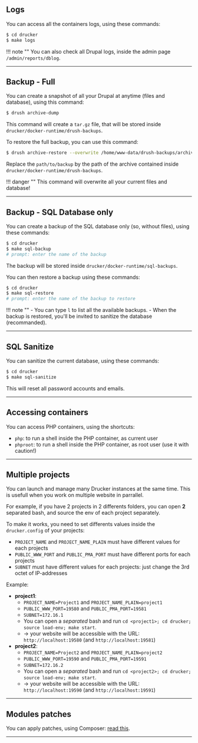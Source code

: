 ## Logs

You can access all the containers logs, using these commands:
```bash
$ cd drucker
$ make logs
```

!!! note ""
    You can also check all Drupal logs, inside the admin page `/admin/reports/dblog`.

---

## Backup - Full

You can create a snapshot of all your Drupal at anytime (files and database), using this command:
```bash
$ drush archive-dump
```
This command will create a `tar.gz` file, that will be stored inside `drucker/docker-runtime/drush-backups`.

To restore the full backup, you can use this command:
```bash
$ drush archive-restore --overwrite /home/www-data/drush-backups/archive-dump/path/to/backup
```
Replace the `path/to/backup` by the path of the archive contained inside `drucker/docker-runtime/drush-backups`.

!!! danger ""
    This command will overwrite all your current files and database!

---

## Backup - SQL Database only

You can create a backup of the SQL database only (so, without files), using these commands:
```bash
$ cd drucker
$ make sql-backup
# prompt: enter the name of the backup
```
The backup will be stored inside `drucker/docker-runtime/sql-backups`.

You can then restore a backup using these commands:
```bash
$ cd drucker
$ make sql-restore
# prompt: enter the name of the backup to restore
```

!!! note ""
    - You can type `l` to list all the available backups.
    - When the backup is restored, you'll be invited to sanitize the database (recommanded).

---

## SQL Sanitize

You can sanitize the current database, using these commands:
```bash
$ cd drucker
$ make sql-sanitize
```

This will reset all password accounts and emails.

---

## Accessing containers

You can access PHP containers, using the shortcuts:

- `php`: to run a shell inside the PHP container, as current user
- `phproot`: to run a shell inside the PHP container, as root user (use it with caution!)

---

## Multiple projects

You can launch and manage many Drucker instances at the same time. This is usefull when you work on multiple website in parrallel.

For example, if you have 2 projects in 2 differents folders, you can open **2** separated bash, and source the env of each project separately.

To make it works, you need to set differents values inside the `drucker.config` of your projects:

  - `PROJECT_NAME` and `PROJECT_NAME_PLAIN` must have different values for each projects
  - `PUBLIC_WWW_PORT` and `PUBLIC_PMA_PORT` must have different ports for each projects
  - `SUBNET` must have different values for each projects: just change the 3rd octet of IP-addresses

Example:

  - **project1**:
    - `PROJECT_NAME=Project1` and `PROJECT_NAME_PLAIN=project1`
    - `PUBLIC_WWW_PORT=19580` and `PUBLIC_PMA_PORT=19581`
    - `SUBNET=172.16.1`
    - You can open a *separated* bash and run `cd <project1>; cd drucker; source load-env; make start`.
    - -> your website will be accessible with the URL: `http://localhost:19580` (and `http://localhost:19581`)
  - **project2**:
    - `PROJECT_NAME=Project2` and `PROJECT_NAME_PLAIN=project2`
    - `PUBLIC_WWW_PORT=19590` and `PUBLIC_PMA_PORT=19591`
    - `SUBNET=172.16.2`
    - You can open a *separated* bash and run `cd <project2>; cd drucker; source load-env; make start`.
    - -> your website will be accessible with the URL: `http://localhost:19590` (and `http://localhost:19591`)

---

## Modules patches

You can apply patches, using Composer: [read this](https://github.com/drupal-composer/drupal-project#how-can-i-apply-patches-to-downloaded-modules).

---
